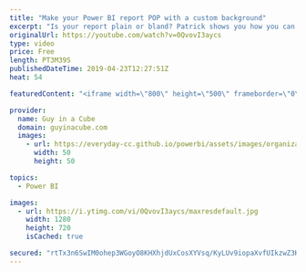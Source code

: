 ```yaml
---
title: "Make your Power BI report POP with a custom background"
excerpt: "Is your report plain or bland? Patrick shows you how you can easily make your Power BI report pop with a custom background. It's as easy as just getting PowerPoint and drawing some shapes.  Demo files: https://guyinacu.be/demofiles  ******** LET'S CONNECT! ********  -- http://twitter.com/guyinacube --"
originalUrl: https://youtube.com/watch?v=0QvovI3aycs
type: video
price: Free
length: PT3M39S
publishedDateTime: 2019-04-23T12:27:51Z
heat: 54

featuredContent: "<iframe width=\"800\" height=\"500\" frameborder=\"0\" src=\"https://www.youtube.com/embed/0QvovI3aycs\" allow=\"accelerometer; autoplay; encrypted-media; gyroscope; picture-in-picture\" allowfullscreen></iframe>"

provider:
  name: Guy in a Cube
  domain: guyinacube.com
  images:
    - url: https://everyday-cc.github.io/powerbi/assets/images/organizations/guyinacube.com-50x50.jpg
      width: 50
      height: 50

topics:
  - Power BI

images:
  - url: https://i.ytimg.com/vi/0QvovI3aycs/maxresdefault.jpg
    width: 1280
    height: 720
    isCached: true

secured: "rtTx3n6SwIM0ohep3WGoyO8KHXhjdUxCosXYVsq/KyLUv9iopaXvfUIkzwZ3KAJ6p0i7Snamn2cMNDeY7Txxb39TenWJvPYCXFvxAogyhkmuLJredSG4vBOYDqUhjfPmw23iI5JRRg3eCQVSyE6Xlz/pkbWqhTkassSPsevZmSnVCS8KckdjXIazPf0d3j1RuoYJRkEXffpqq1LUXMyMSimcQ3bLlkGAxbjtFNaNLDqXzFb178oOYxoMAUkN5NSIezFnv6YIATxQzBUlGmlhf6e/K1JjHehBunS2Js+YOSZlubak8oSbp9OANpvsS9hCkMgMNvsXPCdA3QqoxLBOaWmTNgCx5vy9ub7LBMCz7nFcEC+sQgNx64tTb7d/GCo12sgn0DElSd0CF7w2d8+hUVk51J02Betc2Z3+a0+1VYc=;lRgBWHvSRn/z1LvD5S9WWA=="
---
```


